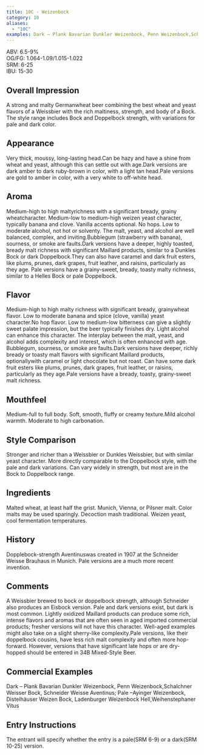 ```yaml
---
title: 10C - Weizenbock
category: 10
aliases: 
  - "10C"
examples: Dark – Plank Bavarian Dunkler Weizenbock, Penn Weizenbock,Schalchner Weisser Bock, Schneider Weisse Aventinus; Pale –Ayinger Weizenbock, Distelhäuser Weizen Bock, Ladenburger Weizenbock Hell,Weihenstephaner Vitus
---
```


ABV: 6.5-9%  
OG/FG: 1.064-1.09/1.015-1.022  
SRM: 6-25  
IBU: 15-30

## Overall Impression
A strong and malty Germanwheat beer combining the best wheat and yeast flavors of a Weissbier with the rich maltiness, strength, and body of a Bock. The style range includes Bock and Doppelbock strength, with variations for pale and dark color.

## Appearance
Very thick, moussy, long-lasting head.Can be hazy and have a shine from wheat and yeast, although this can settle out with age.Dark versions are dark amber to dark ruby-brown in color, with a light tan head.Pale versions are gold to amber in color, with a very white to off-white head.

## Aroma
Medium-high to high maltyrichness with a significant bready, grainy wheatcharacter. Medium-low to medium-high weizen yeast character, typically banana and clove. Vanilla accents optional. No hops. Low to moderate alcohol, not hot or solventy. The malt, yeast, and alcohol are well balanced, complex, and inviting.Bubblegum (strawberry with banana), sourness, or smoke are faults.Dark versions have a deeper, highly toasted, bready malt richness with significant Maillard products, similar to a Dunkles Bock or dark Doppelbock.They can also have caramel and dark fruit esters, like plums, prunes, dark grapes, fruit leather, and raisins, particularly as they age. Pale versions have a grainy-sweet, bready, toasty malty richness, similar to a Helles Bock or pale Doppelbock.

## Flavor
Medium-high to high malty richness with significant bready, grainywheat flavor. Low to moderate banana and spice (clove, vanilla) yeast character.No hop flavor. Low to medium-low bitterness can give a slightly sweet palate impression, but the beer typically finishes dry. Light alcohol can enhance this character. The interplay between the malt, yeast, and alcohol adds complexity and interest, which is often enhanced with age. Bubblegum, sourness, or smoke are faults.Dark versions have deeper, richly bready or toasty malt flavors with significant Maillard products, optionallywith caramel or light chocolate but not roast. Can have some dark fruit esters like plums, prunes, dark grapes, fruit leather, or raisins, particularly as they age.Pale versions have a bready, toasty, grainy-sweet malt richness.

## Mouthfeel
Medium-full to full body. Soft, smooth, fluffy or creamy texture.Mild alcohol warmth. Moderate to high carbonation.

## Style Comparison
Stronger and richer than a Weissbier or Dunkles Weissbier, but with similar yeast character. More directly comparable to the Doppelbock style, with the pale and dark variations. Can vary widely in strength, but most are in the Bock to Doppelbock range.

## Ingredients
Malted wheat, at least half the grist. Munich, Vienna, or Pilsner malt. Color malts may be used sparingly. Decoction mash traditional. Weizen yeast, cool fermentation temperatures.

## History
Dopplebock-strength Aventinuswas created in 1907 at the Schneider Weisse Brauhaus in Munich. Pale versions are a much more recent invention.

## Comments
A Weissbier brewed to bock or doppelbock strength, although Schneider also produces an Eisbock version. Pale and dark versions exist, but dark is most common. Lightly oxidized Maillard products can produce some rich, intense flavors and aromas that are often seen in aged imported commercial products; fresher versions will not have this character. Well-aged examples might also take on a slight sherry-like complexity.Pale versions, like their doppelbock cousins, have less rich malt complexity and often more hop-forward. However, versions that have significant late hops or are dry-hopped should be entered in 34B Mixed-Style Beer.

## Commercial Examples
Dark – Plank Bavarian Dunkler Weizenbock, Penn Weizenbock,Schalchner Weisser Bock, Schneider Weisse Aventinus; Pale –Ayinger Weizenbock, Distelhäuser Weizen Bock, Ladenburger Weizenbock Hell,Weihenstephaner Vitus






## Entry Instructions
The entrant will specify whether the entry is a pale(SRM 6-9) or a dark(SRM 10-25) version.
